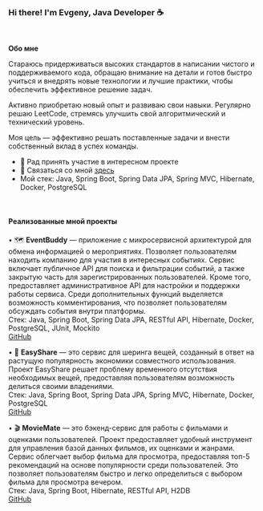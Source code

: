 ### Hi there! I'm Evgeny, Java Developer ☕

<br/>

**Обо мне**

Стараюсь придерживаться высоких стандартов в написании чистого и поддерживаемого кода, обращаю внимание на детали и готов быстро учиться и внедрять новые технологии и лучшие практики, чтобы обеспечить эффективное решение задач.

Активно приобретаю новый опыт и развиваю свои навыки. Регулярно решаю LeetCode, стремясь улучшить свой алгоритмический и технический уровень.

Моя цель — эффективно решать поставленные задачи и внести собственный вклад в успех команды.

- 👯 Рад принять участие в интересном проекте
- 💬 Связаться со мной [здесь](https://t.me/pelipets)
- Мой стек: Java, Spring Boot, Spring Data JPA, Spring MVC, Hibernate, Docker, PostgreSQL

<br/>

#### Реализованные мной проекты

• 🗺️ **EventBuddy** — приложение с микросервисной архитектурой для обмена информацией о мероприятиях. Позволяет пользователям находить компанию для участия в интересных событиях. Сервис включает публичное API для поиска и фильтрации событий, а также закрытую часть для зарегистрированных пользователей. Кроме того, предоставляет административное API для настройки и поддержки работы сервиса. Среди дополнительных функций выделяется возможность комментирования, что позволяет пользователям обсуждать события внутри платформы.  
Cтек: Java, Spring Boot, Spring Data JPA, RESTful API, Hibernate, Docker, PostgreSQL, JUnit, Mockito<br/>
[GitHub](https://github.com/EugeneP87/event-buddy)

• 🤝 **EasyShare** — это сервис для шеринга вещей, созданный в ответ на растущую популярность экономики совместного использования. Проект EasyShare решает проблему временного отсутствия необходимых вещей, предоставляя пользователям возможность делиться своими владениями.  
Cтек: Java, Spring Boot, Spring Data JPA, Spring MVC, Hibernate, Docker, PostgreSQL<br/>
[GitHub](https://github.com/EugeneP87/easy-share)

• 🎬 **MovieMate** — это бэкенд-сервис для работы с фильмами и оценками пользователей. Проект предоставляет удобный инструмент для управления базой данных фильмов, их оценками и жанрами. Сервис облегчает выбор фильма для просмотра, предоставляя топ-5 рекомендаций на основе популярности среди пользователей. Это позволяет пользователям быстро и легко определиться с выбором фильма для просмотра вечером.  
Cтек: Java, Spring Boot, Hibernate, RESTful API, H2DB<br/>
[GitHub](https://github.com/EugeneP87/movie-mate)
